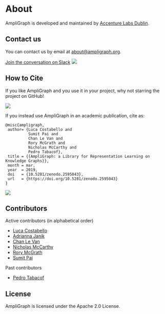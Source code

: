 # About

AmpliGraph is developed and maintained by [Accenture Labs Dublin](https://www.accenture.com/us-en/accenture-technology-labs-index).

## Contact us

You can contact us by email at [about@ampligraph.org](mailto:about@ampligraph.org).

[Join the conversation on Slack](https://join.slack.com/t/ampligraph/shared_invite/enQtNTc2NTI0MzUxMTM5LTRkODk0MjI2OWRlZjdjYmExY2Q3M2M3NGY0MGYyMmI4NWYyMWVhYTRjZDhkZjA1YTEyMzBkMGE4N2RmNTRiZDg)
![](/img/slack_logo.png)



## How to Cite

If you like AmpliGraph and you use it in your project, why not starring the project on GitHub!

[![](https://img.shields.io/github/stars/Accenture/AmpliGraph.svg?style=social&label=Star&maxAge=3600)](https://GitHub.com/Accenture/AmpliGraph/stargazers/)


If you instead use AmpliGraph in an academic publication, cite as:

```
@misc{ampligraph,
 author= {Luca Costabello and
          Sumit Pai and
          Chan Le Van and
          Rory McGrath and
          Nicholas McCarthy and
          Pedro Tabacof},
 title = {{AmpliGraph: a Library for Representation Learning on Knowledge Graphs}},
 month = mar,
 year  = 2019,
 doi   = {10.5281/zenodo.2595043},
 url   = {https://doi.org/10.5281/zenodo.2595043}
}
```
[![](https://zenodo.org/badge/DOI/10.5281/zenodo.2595043.svg)](https://doi.org/10.5281/zenodo.2595043)


## Contributors

Active contributors (in alphabetical order)

+ [Luca Costabello](http://github.com/lukostaz)
+ [Adrianna Janik](https://github.com/adrijanik)
+ [Chan Le Van](http://github.com/chanlevan)
+ [Nicholas McCarthy](http://github.com/NicholasMcCarthy)
+ [Rory McGrath](http://github.com/rorymcgrath)
+ [Sumit Pai](http://github.com/sumitpai)

Past contributors
+ [Pedro Tabacof](http://github.com/tabacof)


## License

AmpliGraph is licensed under the Apache 2.0 License.

